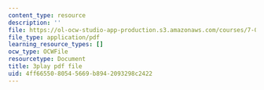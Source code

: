 ```yaml
---
content_type: resource
description: ''
file: https://ol-ocw-studio-app-production.s3.amazonaws.com/courses/7-01sc-fundamentals-of-biology-fall-2011/4ff6655080545669b8942093298c2422_CdAgzk5tQhs.pdf
file_type: application/pdf
learning_resource_types: []
ocw_type: OCWFile
resourcetype: Document
title: 3play pdf file
uid: 4ff66550-8054-5669-b894-2093298c2422
---
```

